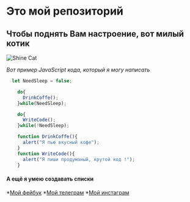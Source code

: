 # Это мой репозиторий
## Чтобы поднять Вам настроение, вот милый котик

![Shine Cat](https://masterpiecer-images.s3.yandex.net/535b550556ac11eea7d4caaf60b12e5b:upscaled)

*Вот пример JavaScript кода, который я могу написать*

```javascript
  let NeedSleep = false;

    do{
      DrinkCoffe();
    }while(NeedSleep);

    do{
      WriteCode();
    }while(!NeedSleep);

    function DrinkCoffe(){
      alert("Я пью вкусный кофе");
    }
    function WriteCode(){
      alert("Я пиши продуманый, крутой код !");
    }
```

#### А ещё я умею создавать списки
*[Мой фейбук](https://facebook.com)
*[Мой телеграм](t.me@pchel)
*[Мой инстаграм](https://instagram.com)
